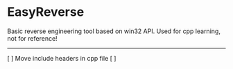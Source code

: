 # EasyReverse

Basic reverse engineering tool based on win32 API.
Used for cpp learning, not for reference!


---
[ ] Move include headers in cpp file
[ ] 
